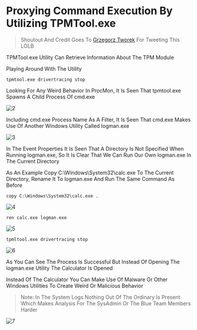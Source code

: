 # Proxying Command Execution By Utilizing TPMTool.exe
>Shoutout And Credit Goes To [Grzegorz Tworek] For Tweeting This LOLB

TPMTool.exe Utility Can Retrieve Information About The TPM Module

Playing Around With The Utility
```shell
tpmtool.exe drivertracing stop
```

Looking For Any Weird Behavior In ProcMon, It Is Seen That tpmtool.exe Spawns A Child Process Of cmd.exe

![2](https://user-images.githubusercontent.com/94680549/228516637-ff1931a2-0266-45bc-a5b1-c413deaeaa94.png)

Including cmd.exe Process Name As A Filter, It Is Seen That cmd.exe Makes Use Of Another Windows Utility Called logman.exe

![3](https://user-images.githubusercontent.com/94680549/228520122-7ee024ff-5272-4a33-bc31-7f73f0f7defc.png)

In The Event Properties It Is Seen That A Directory Is Not Specified When Running logman.exe, So It Is Clear That We Can Run Our Own logman.exe In The Current Directory

As An Example Copy C:\Windows\System32\calc.exe To The Current Directory, Rename It To logman.exe And Run The Same Command As Before

```shell
copy C:\Windows\System32\calc.exe .
```

![4](https://user-images.githubusercontent.com/94680549/228521113-9b374cfc-cc22-4ea0-b933-c990f6f7c997.png)

```shell
ren calc.exe logman.exe
```

![5](https://user-images.githubusercontent.com/94680549/228521153-421c23de-84ac-4dee-93d4-cf5d5897dc7e.png)

```shell
tpmltool.exe drivertracing stop
```

![6](https://user-images.githubusercontent.com/94680549/228522481-7ee351d1-6f90-40cb-9496-d3da99a2374e.png)

As You Can See The Process Is Successful But Instead Of Opening The logman.exe Utility The Calculator Is Opened


Instead Of The Calculator You Can Make Use Of Malware Or Other Windows Utilities To Create Weird Or Malicious Behavior


>Note: In The System Logs Nothing Out Of The Ordinary Is Present Which Makes Analysis For The SysAdmin Or The Blue Team Members Harder

![7](https://user-images.githubusercontent.com/94680549/228524393-da8affc6-b405-4bc7-bddd-6ec7b1a289a0.png)


[Grzegorz Tworek]: https://twitter.com/0gtweet







